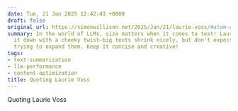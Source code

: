 ```yaml
---
date: Tue, 21 Jan 2025 12:42:43 +0000
draft: false
original_url: https://simonwillison.net/2025/Jan/21/laurie-voss/#atom-everything
summary: In the world of LLMs, size matters when it comes to text! Laurie Voss breaks
  it down with a cheeky twist—big texts shrink nicely, but don't expect magic when
  trying to expand them. Keep it concise and creative!
tags:
- text-summarization
- llm-performance
- content-optimization
title: Quoting Laurie Voss
---
```


Quoting Laurie Voss